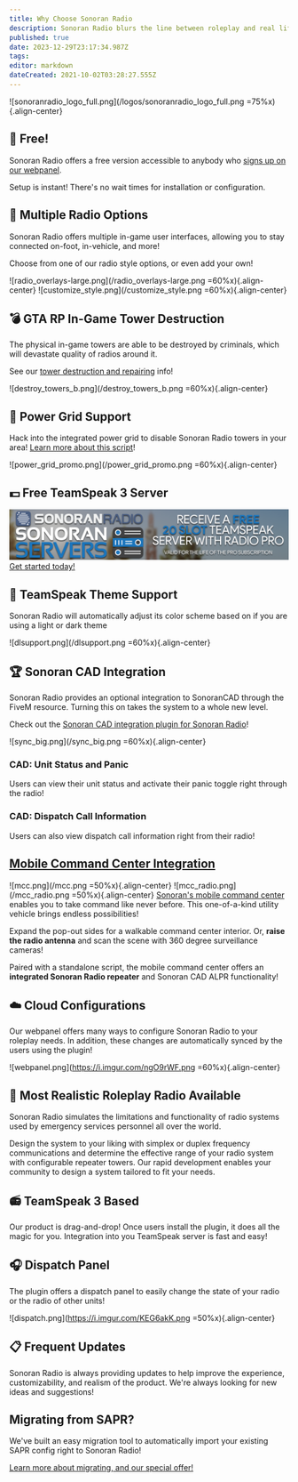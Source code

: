 ```yaml
---
title: Why Choose Sonoran Radio
description: Sonoran Radio blurs the line between roleplay and real life. See what we have to offer!
published: true
date: 2023-12-29T23:17:34.987Z
tags: 
editor: markdown
dateCreated: 2021-10-02T03:28:27.555Z
---
```



![sonoranradio_logo_full.png](/logos/sonoranradio_logo_full.png =75%x){.align-center}

## 💸 Free!

Sonoran Radio offers a free version accessible to anybody who [signs up on our webpanel](https://sonoranradio.com).

Setup is instant! There's no wait times for installation or configuration.

## 📡 Multiple Radio Options

Sonoran Radio offers multiple in-game user interfaces, allowing you to stay connected on-foot, in-vehicle, and more!

Choose from one of our radio style options, or even add your own!

![radio_overlays-large.png](/radio_overlays-large.png =60%x){.align-center}
![customize_style.png](/customize_style.png =60%x){.align-center}

## 💣 GTA RP In-Game Tower Destruction

The physical in-game towers are able to be destroyed by criminals, which will devastate quality of radios around it.

See our [tower destruction and repairing](/tutorials/script-usage#destroying-a-tower) info!

![destroy_towers_b.png](/destroy_towers_b.png =60%x){.align-center}

## 🔌 Power Grid Support
Hack into the integrated power grid to disable Sonoran Radio towers in your area!
[Learn more about this script](https://www.sonoran.store/package/5120025)!

![power_grid_promo.png](/power_grid_promo.png =60%x){.align-center}

## 💵 Free TeamSpeak 3 Server
[![Free TeamSpeak 3 Server Promo Banner](/pricing/free-teamspeak-promo/freeteamspeakpromobanner.png)](/pricing/free-teamspeak-promo)
[Get started today!](/pricing/free-teamspeak-promo)

## 🔦 TeamSpeak Theme Support

Sonoran Radio will automatically adjust its color scheme based on if you are using a light or dark theme

![dlsupport.png](/dlsupport.png =60%x){.align-center}

## 🏆 Sonoran CAD Integration

Sonoran Radio provides an optional integration to SonoranCAD through the FiveM resource. Turning this on takes the system to a whole new level.

Check out the [Sonoran CAD integration plugin for Sonoran Radio](https://info.sonorancad.com/integration-plugins/integration-plugins/available-plugins/sonoran-radio-sonrad)!

![sync_big.png](/sync_big.png =60%x){.align-center}

### CAD: Unit Status and Panic
Users can view their unit status and activate their panic toggle right through the radio!

### CAD: Dispatch Call Information
Users can also view dispatch call information right from their radio!

## [Mobile Command Center Integration](https://www.sonoran.store/package/5287071)
![mcc.png](/mcc.png =50%x){.align-center}
![mcc_radio.png](/mcc_radio.png =50%x){.align-center}
[Sonoran's mobile command center](https://www.sonoran.store/package/5287071) enables you to take command like never before. This one-of-a-kind utility vehicle brings endless possibilities!

Expand the pop-out sides for a walkable command center interior. Or, **raise the radio antenna** and scan the scene with 360 degree surveillance cameras!

Paired with a standalone script, the mobile command center offers an **integrated Sonoran Radio repeater** and Sonoran CAD ALPR functionality!

## ☁️ Cloud Configurations

Our webpanel offers many ways to configure Sonoran Radio to your roleplay needs. In addition, these changes are automatically synced by the users using the plugin!

![webpanel.png](https://i.imgur.com/ngO9rWF.png =60%x){.align-center}

## 💯 Most Realistic Roleplay Radio Available

Sonoran Radio simulates the limitations and functionality of radio systems used by emergency services personnel all over the world.

Design the system to your liking with simplex or duplex frequency communications and determine the effective range of your radio system with configurable repeater towers. Our rapid development enables your community to design a system tailored to fit your needs.

## 📻 TeamSpeak 3 Based

Our product is drag-and-drop! Once users install the plugin, it does all the magic for you. Integration into you TeamSpeak server is fast and easy!

## 🎧 Dispatch Panel

The plugin offers a dispatch panel to easily change the state of your radio or the radio of other units!

![dispatch.png](https://i.imgur.com/KEG6akK.png =50%x){.align-center}

## 📋 Frequent Updates

Sonoran Radio is always providing updates to help improve the experience, customizability, and realism of the product. We're always looking for new ideas and suggestions!

## Migrating from SAPR?
We've built an easy migration tool to automatically import your existing SAPR config right to Sonoran Radio!

[Learn more about migrating, and our special offer!](/tutorials/import-sapr-config)
